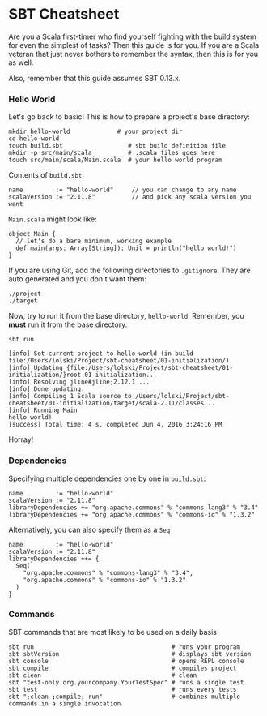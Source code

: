 # SBT Cheatsheet

Are you a Scala first-timer who find yourself fighting with the build system for even the simplest of tasks? Then this guide is for you. If you are a Scala veteran that just never bothers to remember the syntax, then this is for you as well.

Also, remember that this guide assumes SBT 0.13.x.

### Hello World
Let's go back to basic! This is how to prepare a project's base directory:
```
mkdir hello-world             # your project dir
cd hello-world
touch build.sbt                  # sbt build definition file
mkdir -p src/main/scala          # .scala files goes here
touch src/main/scala/Main.scala  # your hello world program
```

Contents of `build.sbt`:
```
name         := "hello-world"     // you can change to any name
scalaVersion := "2.11.8"          // and pick any scala version you want
```

`Main.scala` might look like:
```
object Main {
  // let's do a bare minimum, working example
  def main(args: Array[String]): Unit = println("hello world!")
}
```

If you are using Git, add the following directories to `.gitignore`. They are auto generated and you don't want them:
```
./project
./target
```

Now, try to run it from the base directory, `hello-world`. Remember, you **must** run it from the base directory.
```
sbt run
```

```
[info] Set current project to hello-world (in build file:/Users/lolski/Project/sbt-cheatsheet/01-initialization/)
[info] Updating {file:/Users/lolski/Project/sbt-cheatsheet/01-initialization/}root-01-initialization...
[info] Resolving jline#jline;2.12.1 ...
[info] Done updating.
[info] Compiling 1 Scala source to /Users/lolski/Project/sbt-cheatsheet/01-initialization/target/scala-2.11/classes...
[info] Running Main
hello world!
[success] Total time: 4 s, completed Jun 4, 2016 3:24:16 PM
```

Horray!


### Dependencies
Specifying multiple dependencies one by one in `build.sbt`:
```
name         := "hello-world"
scalaVersion := "2.11.8"
libraryDependencies += "org.apache.commons" % "commons-lang3" % "3.4"
libraryDependencies += "org.apache.commons" % "commons-io" % "1.3.2"
```

Alternatively, you can also specify them as a `Seq`
```
name         := "hello-world"
scalaVersion := "2.11.8"
libraryDependencies ++= {
  Seq(
    "org.apache.commons" % "commons-lang3" % "3.4",
    "org.apache.commons" % "commons-io" % "1.3.2"
  )
}
```

### Commands
SBT commands that are most likely to be used on a daily basis

```
sbt run                                      # runs your program
sbt sbtVersion                               # displays sbt version
sbt console                                  # opens REPL console
sbt compile                                  # compiles project
sbt clean                                    # clean
sbt "test-only org.yourcompany.YourTestSpec" # runs a single test
sbt test                                     # runs every tests
sbt ";clean ;compile; run"                   # combines multiple commands in a single invocation
```
